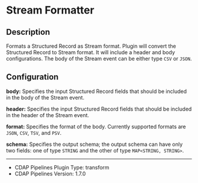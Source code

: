 # Stream Formatter


Description
-----------
Formats a Structured Record as Stream format. Plugin will convert the Structured Record to Stream format.
It will include a header and body configurations. The body of the Stream event can be either type ``CSV`` or ``JSON``.


Configuration
-------------
**body:** Specifies the input Structured Record fields that should be included in the body of the Stream event.

**header:** Specifies the input Structured Record fields that should be included in the header of the Stream event.

**format:** Specifies the format of the body. Currently supported formats are ``JSON``, ``CSV``, ``TSV``, and ``PSV``.

**schema:** Specifies the output schema; the output schema can have only two fields: one of type ``STRING`` 
and the other of type ``MAP<STRING, STRING>``.

---
- CDAP Pipelines Plugin Type: transform
- CDAP Pipelines Version: 1.7.0
